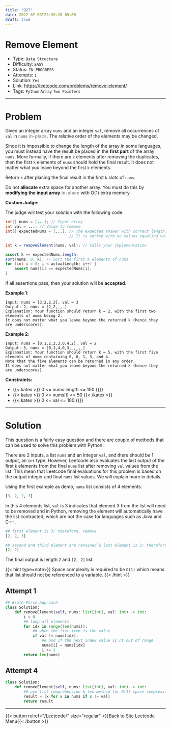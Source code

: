 ```yaml
---
title: "Q27"
date: 2022-07-03T22:39:28-05:00
draft: true
---
```


# Remove Element

- Type: `Data Structure`
- Difficulty: `EASY`
- Status: `IN PROGRESS`
- Attempts: `1`
- Solution: `Yes`
- Link: https://leetcode.com/problems/remove-element/
- Tags: `Python` `Array` `Two Pointers`

---

# Problem

Given an integer array `nums` and an integer `val`, remove all occurrences of `val` in `nums` <span style="font-weight:bold;color:#9C9B97">in-place</span>. The relative order of the elements may be changed.

Since it is impossible to change the length of the array in some languages, you must instead have the result be placed in the **first part** of the array `nums`. More formally, if there are `k` elements after removing the duplicates, then the first `k` elements of `nums` should hold the final result. It does not matter what you leave beyond the first `k` elements.

Return `k` after placing the final result in the first `k` slots of `nums`.

Do not **allocate** extra space for another array. You must do this by **modifying the input array** <span style="font-weight:bold;color:#9C9B97">in-place</span> with O(1) extra memory.

**Custom Judge:**

The judge will test your solution with the following code:

```java
int[] nums = [...]; // Input array
int val = ...; // Value to remove
int[] expectedNums = [...]; // The expected answer with correct length.
                            // It is sorted with no values equaling val.

int k = removeElement(nums, val); // Calls your implementation

assert k == expectedNums.length;
sort(nums, 0, k); // Sort the first k elements of nums
for (int i = 0; i < actualLength; i++) {
    assert nums[i] == expectedNums[i];
}
```

If all assertions pass, then your solution will be **accepted**.

**Example 1**:

```
Input: nums = [3,2,2,3], val = 3
Output: 2, nums = [2,2,_,_]
Explanation: Your function should return k = 2, with the first two elements of nums being 2.
It does not matter what you leave beyond the returned k (hence they are underscores).
```

**Example 2**:

```
Input: nums = [0,1,2,2,3,0,4,2], val = 2
Output: 5, nums = [0,1,4,0,3,_,_,_]
Explanation: Your function should return k = 5, with the first five elements of nums containing 0, 0, 1, 3, and 4.
Note that the five elements can be returned in any order.
It does not matter what you leave beyond the returned k (hence they are underscores).
```

**Constraints:**

* {{< katex >}} 0 <= nums.length <= 100 {{</katex>}}
* {{< katex >}} 0 <= nums[i] <= 50 {{< /katex >}} 
* {{< katex >}} 0 <= val <= 100 {{</katex>}}

---

# Solution

This question is a fairly easy question and there are couple of methods that can be used to solve this problem with Python.

There are 2 inputs, a list `nums` and an integer `val`, and there should be 1 output, an `int` type. However, Leetcode also evaluates the last output of the first `k` elements from the final `nums` list after removing `val` values from the list. This mean that Leetcode final evaluations for this problem is based on the output integer and final `nums` list values. We will explain more in details.

Using the first example as demo, `nums` list consists of 4 elements.

```py
[3, 2, 2, 3]
```

In this 4 elements list, `val` is 3 indicates that element 3 from the list will need to be removed and in Python, removing the element will automatically have the list contracted, which are not the case for languages such as Java and C++.

```py
## first element is 3; therefore, remove
[2, 2, 3]

## second and third element are retained & last element is 3; therefore, removed
[2, 2]
```

The final output is length `2` and `[2, 2]` list.

{{< hint type=note>}}
Space complexity is required to be `O(1)` which means that list should not be referenced to a variable.
{{< /hint >}}

## Attempt 1

```py
## Brute-Force Approach
class Solution:
    def removeElement(self, nums: list[int], val: int) -> int:
        i = 0
        ## loop all elements
        for idx in range(len(nums)):
            ## when the list item is the value
            if val != nums[idx]:
                ## and if the next index value is nt out of range
                nums[i] = nums[idx]
                i += 1 
        return len(nums) 

```

## Attempt 4

```py
class Solution:
    def removeElement(self, nums: list[int], val: int) -> int:
        ## use list comprehension & len method for O(1) space complexity
        result = [x for x in nums if x != val]
        return result 
```



---

{{< button relref="/Leetcode/" size="regular" >}}Back to Site Leetcode Menu{{< /button >}}
